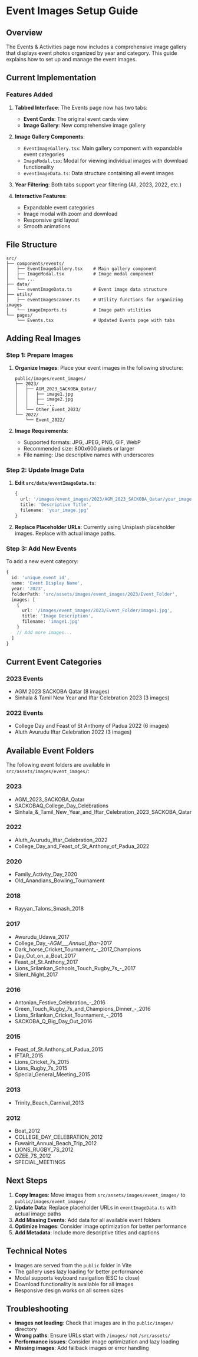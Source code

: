 # Event Images Setup Guide

## Overview

The Events & Activities page now includes a comprehensive image gallery that displays event photos organized by year and category. This guide explains how to set up and manage the event images.

## Current Implementation

### Features Added

1. **Tabbed Interface**: The Events page now has two tabs:
   - **Event Cards**: The original event cards view
   - **Image Gallery**: New comprehensive image gallery

2. **Image Gallery Components**:
   - `EventImageGallery.tsx`: Main gallery component with expandable event categories
   - `ImageModal.tsx`: Modal for viewing individual images with download functionality
   - `eventImageData.ts`: Data structure containing all event images

3. **Year Filtering**: Both tabs support year filtering (All, 2023, 2022, etc.)

4. **Interactive Features**:
   - Expandable event categories
   - Image modal with zoom and download
   - Responsive grid layout
   - Smooth animations

## File Structure

```
src/
├── components/events/
│   ├── EventImageGallery.tsx    # Main gallery component
│   ├── ImageModal.tsx           # Image modal component
│   └── ...
├── data/
│   └── eventImageData.ts        # Event image data structure
├── utils/
│   ├── eventImageScanner.ts     # Utility functions for organizing images
│   └── imageImports.ts          # Image path utilities
└── pages/
    └── Events.tsx               # Updated Events page with tabs
```

## Adding Real Images

### Step 1: Prepare Images

1. **Organize Images**: Place your event images in the following structure:
   ```
   public/images/event_images/
   ├── 2023/
   │   ├── AGM_2023_SACKOBA_Qatar/
   │   │   ├── image1.jpg
   │   │   ├── image2.jpg
   │   │   └── ...
   │   └── Other_Event_2023/
   └── 2022/
       └── Event_2022/
   ```

2. **Image Requirements**:
   - Supported formats: JPG, JPEG, PNG, GIF, WebP
   - Recommended size: 800x600 pixels or larger
   - File naming: Use descriptive names with underscores

### Step 2: Update Image Data

1. **Edit `src/data/eventImageData.ts`**:
   ```typescript
   {
     url: '/images/event_images/2023/AGM_2023_SACKOBA_Qatar/your_image.jpg',
     title: 'Descriptive Title',
     filename: 'your_image.jpg'
   }
   ```

2. **Replace Placeholder URLs**: Currently using Unsplash placeholder images. Replace with actual image paths.

### Step 3: Add New Events

To add a new event category:

```typescript
{
  id: 'unique_event_id',
  name: 'Event Display Name',
  year: '2023',
  folderPath: 'src/assets/images/event_images/2023/Event_Folder',
  images: [
    {
      url: '/images/event_images/2023/Event_Folder/image1.jpg',
      title: 'Image Description',
      filename: 'image1.jpg'
    }
    // Add more images...
  ]
}
```

## Current Event Categories

### 2023 Events
- AGM 2023 SACKOBA Qatar (8 images)
- Sinhala & Tamil New Year and Iftar Celebration 2023 (3 images)

### 2022 Events
- College Day and Feast of St Anthony of Padua 2022 (6 images)
- Aluth Avurudu Iftar Celebration 2022 (3 images)

## Available Event Folders

The following event folders are available in `src/assets/images/event_images/`:

### 2023
- AGM_2023_SACKOBA_Qatar
- SACKOBAQ_College_Day_Celebrations
- Sinhala_&_Tamil_New_Year_and_Iftar_Celebration_2023_SACKOBA_Qatar

### 2022
- Aluth_Avurudu_Iftar_Celebration_2022
- College_Day_and_Feast_of_St_Anthony_of_Padua_2022

### 2020
- Family_Activity_Day_2020
- Old_Anandians_Bowling_Tournament

### 2018
- Rayyan_Talons_Smash_2018

### 2017
- Awurudu_Udawa_2017
- College_Day_-_AGM___Annual_Iftar_-2017
- Dark_horse_Cricket_Tournament_-_2017_Champions
- Day_Out_on_a_Boat_2017
- Feast_of_St.Anthony_2017
- Lions_Srilankan_Schools_Touch_Rugby_7s_-_2017
- Silent_Night_2017

### 2016
- Antonian_Festive_Celebration_-_2016
- Green_Touch_Rugby_7s_and_Champions_Dinner_-_2016
- Lions_Srilankan_Cricket_Tournament_-_2016
- SACKOBA_Q_Big_Day_Out_2016

### 2015
- Feast_of_St.Anthony_of_Padua_2015
- IFTAR_2015
- Lions_Cricket_7s_2015
- Lions_Rugby_7s_2015
- Special_General_Meeting_2015

### 2013
- Trinity_Beach_Carnival_2013

### 2012
- Boat_2012
- COLLEGE_DAY_CELEBRATION_2012
- Fuwairit_Annual_Beach_Trip_2012
- LIONS_RUGBY_7S_2012
- OZEE_7S_2012
- SPECIAL_MEETINGS

## Next Steps

1. **Copy Images**: Move images from `src/assets/images/event_images/` to `public/images/event_images/`
2. **Update Data**: Replace placeholder URLs in `eventImageData.ts` with actual image paths
3. **Add Missing Events**: Add data for all available event folders
4. **Optimize Images**: Consider image optimization for better performance
5. **Add Metadata**: Include more descriptive titles and captions

## Technical Notes

- Images are served from the `public` folder in Vite
- The gallery uses lazy loading for better performance
- Modal supports keyboard navigation (ESC to close)
- Download functionality is available for all images
- Responsive design works on all screen sizes

## Troubleshooting

- **Images not loading**: Check that images are in the `public/images/` directory
- **Wrong paths**: Ensure URLs start with `/images/` not `/src/assets/`
- **Performance issues**: Consider image optimization and lazy loading
- **Missing images**: Add fallback images or error handling
